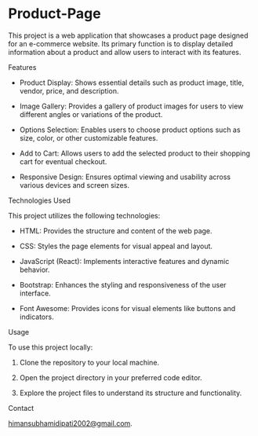 # Product-Page

This project is a web application that showcases a product page designed for an e-commerce website. Its primary function is to display detailed information about a product and allow users to interact with its features.

Features

- Product Display: Shows essential details such as product image, title, vendor, price, and description.
  
- Image Gallery: Provides a gallery of product images for users to view different angles or variations of the product.
  
- Options Selection: Enables users to choose product options such as size, color, or other customizable features.
  
- Add to Cart: Allows users to add the selected product to their shopping cart for eventual checkout.
  
- Responsive Design: Ensures optimal viewing and usability across various devices and screen sizes.

Technologies Used

This project utilizes the following technologies:

- HTML: Provides the structure and content of the web page.
  
- CSS: Styles the page elements for visual appeal and layout.
  
- JavaScript (React): Implements interactive features and dynamic behavior.
  
- Bootstrap: Enhances the styling and responsiveness of the user interface.
  
- Font Awesome: Provides icons for visual elements like buttons and indicators.

Usage

To use this project locally:

1. Clone the repository to your local machine.
  
2. Open the project directory in your preferred code editor.
  
3. Explore the project files to understand its structure and functionality.

Contact

himansubhamidipati2002@gmail.com.
